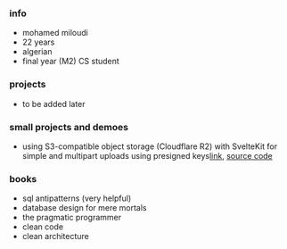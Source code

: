 ### info

- mohamed miloudi
- 22 years
- algerian
- final year (M2) CS student

### projects

<!-- - [Innovium (2023)](/innovium) -->

- to be added later

### small projects and demoes

- using S3-compatible object storage (Cloudflare R2) with SvelteKit for simple and multipart uploads using presigned keys[link](https://sveltekit-r2-storage.miloudi.dev/), [source code](https://github.com/ricin9/sveltekit-r2-storage)

### books

- sql antipatterns (very helpful)
- database design for mere mortals
- the pragmatic programmer
- clean code
- clean architecture
